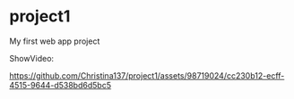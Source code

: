 # project1
My first web app project

ShowVideo:

https://github.com/Christina137/project1/assets/98719024/cc230b12-ecff-4515-9644-d538bd6d5bc5

